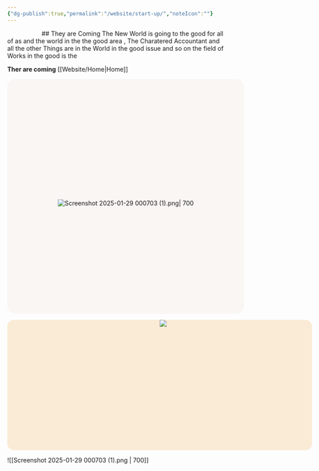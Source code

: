 ```yaml
---
{"dg-publish":true,"permalink":"/website/start-up/","noteIcon":""}
---
```




<html lang="en">
<head>
    <meta charset="UTF-8">
    <meta name="viewport" content="width=device-width, initial-scale=1.0">
    <title>HomE BOX</title>
    <link href="https://fonts.googleapis.com/css2?family=Roboto+Slab:wght@400;700&family=Merriweather:wght@400;700&display=swap" rel="stylesheet">
    <style>
        body{
            font-family: 'Roboto slab', 'Merriweather','Times New Roman', Times, serif;
            color: black;
            background-color: #f2ede8;
        }
    </style>
</head>
<body>
</body>
</html>
## They are Coming 
The New World is going to the good for all of as and the world in the the good area , The Charatered Accountant and all the other Things are in the World in the good issue and so on the field of Works in the good is the 

**Ther are coming** [[Website/Home\|Home]] 



<div style="background-color: #f9f6f3;
width: 100%;
height: 500px;
margin: auto;
align-content: center;
text-align: center;
border-radius: 20px;
padding: 20px;">

    <p>![Screenshot 2025-01-29 000703 (1).png| 700](/img/user/ApePasalai/Shadow%20Attachments/Screenshot%202025-01-29%20000703%20(1).png)</p>
</div>


<center>
<div style="width: 700px;height: 300px;background-color: antiquewhite;border-radius: 15px;text-align: center;justify-items: center;">

    <a href=""><image src="https://i.imgur.com/eH7LBQZ.png"></image><a>

  

    </a>

</div></center>


![[Screenshot 2025-01-29 000703 (1).png \| 700]]
